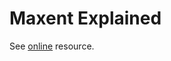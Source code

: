 # Maxent Explained

See [online](https://onlinelibrary.wiley.com/doi/abs/10.1111/j.1472-4642.2010.00725.x%4010.1111/%28ISSN%291472-4642.species-distribution-models-in-conservation-biogeography) resource.